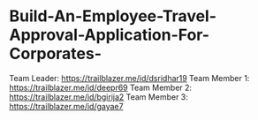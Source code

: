 # Build-An-Employee-Travel-Approval-Application-For-Corporates-

Team Leader: https://trailblazer.me/id/dsridhar19
Team Member 1: https://trailblazer.me/id/deepr69
Team Member 2: https://trailblazer.me/id/bgirija2
Team Member 3: https://trailblazer.me/id/gayae7
